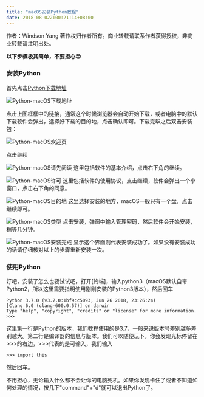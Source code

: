 ```yaml
---
title: "macOS安装Python教程"
date: 2018-08-022T00:21:14+08:00
---
```


作者：Windson Yang
著作权归作者所有。商业转载请联系作者获得授权，非商业转载请注明出处。

**以下步骤极其简单，不要担心😊**

### 安装Python
首先点击[Python下载地址](https://www.python.org/downloads/mac-osx/)

![Python-macOS下载地址]()

点击上图框框中的链接，通常这个时候浏览器会自动开始下载，或者电脑中的默认下载软件会弹出，选择好下载的目的地，点击确认即可。下载完毕之后双击安装包：

![Python-macOS欢迎页]()

点击继续

![Python-macOS请先阅读]()
这里包括软件的基本介绍，点击右下角的继续。

![Python-macOS许可]()
这里包括软件的使用协议，点击继续，软件会弹出一个小窗口，点击右下角的同意。

![Python-macOS目的地]()
这里选择安装的地方，macOS一般只有一个盘，点击继续即可。

![Python-macOS类型]()
点击安装，弹窗中输入管理密码，然后软件会开始安装，稍等几分钟。

![Python-macOS安装完成]()
显示这个界面则代表安装成功了。如果没有安装成功的话请仔细核对以上的步骤重新安装一次。

### 使用Python
好吧，安装了怎么也要试试吧，打开[终端]，输入python3（macOS默认自带Python2，所以这里需要指明使用刚刚安装的Python3版本），然后回车

    Python 3.7.0 (v3.7.0:1bf9cc5093, Jun 26 2018, 23:26:24) 
    [Clang 6.0 (clang-600.0.57)] on darwin
    Type "help", "copyright", "credits" or "license" for more information.
    >>> 

这里第一行是Python的版本，我们教程使用的是3.7，一般来说版本号差别越多差别越大。第二行是编译器的信息与版本。我们可以随便玩下，你会发现光标停留在>>>的右边，>>>代表的是可输入，我们输入

    >>> import this
   
然后回车。

不用担心，无论输入什么都不会让你的电脑死机。如果你发现卡住了或者不知道如何处理的情况，按几下"command"+"d"就可以退出Python了。
